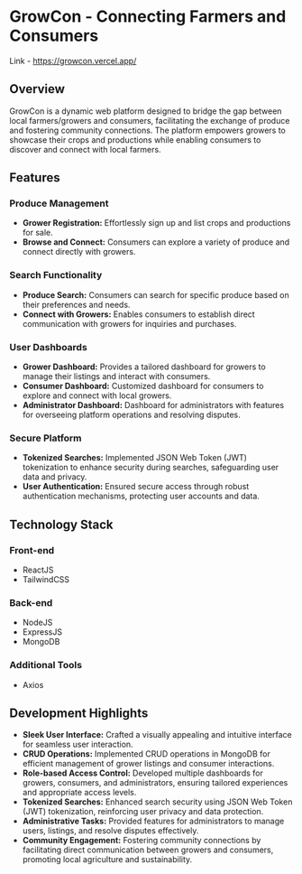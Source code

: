 # GrowCon - Connecting Farmers and Consumers
Link - https://growcon.vercel.app/
## Overview
GrowCon is a dynamic web platform designed to bridge the gap between local farmers/growers and consumers, facilitating the exchange of produce and fostering community connections. The platform empowers growers to showcase their crops and productions while enabling consumers to discover and connect with local farmers.

## Features

### Produce Management
- **Grower Registration:** Effortlessly sign up and list crops and productions for sale.
- **Browse and Connect:** Consumers can explore a variety of produce and connect directly with growers.

### Search Functionality
- **Produce Search:** Consumers can search for specific produce based on their preferences and needs.
- **Connect with Growers:** Enables consumers to establish direct communication with growers for inquiries and purchases.

### User Dashboards
- **Grower Dashboard:** Provides a tailored dashboard for growers to manage their listings and interact with consumers.
- **Consumer Dashboard:** Customized dashboard for consumers to explore and connect with local growers.
- **Administrator Dashboard:** Dashboard for administrators with features for overseeing platform operations and resolving disputes.

### Secure Platform
- **Tokenized Searches:** Implemented JSON Web Token (JWT) tokenization to enhance security during searches, safeguarding user data and privacy.
- **User Authentication:** Ensured secure access through robust authentication mechanisms, protecting user accounts and data.

## Technology Stack

### Front-end
- ReactJS
- TailwindCSS

### Back-end
- NodeJS
- ExpressJS
- MongoDB

### Additional Tools
- Axios
  
## Development Highlights

- **Sleek User Interface:** Crafted a visually appealing and intuitive interface for seamless user interaction.
- **CRUD Operations:** Implemented CRUD operations in MongoDB for efficient management of grower listings and consumer interactions.
- **Role-based Access Control:** Developed multiple dashboards for growers, consumers, and administrators, ensuring tailored experiences and appropriate access levels.
- **Tokenized Searches:** Enhanced search security using JSON Web Token (JWT) tokenization, reinforcing user privacy and data protection.
- **Administrative Tasks:** Provided features for administrators to manage users, listings, and resolve disputes effectively.
- **Community Engagement:** Fostering community connections by facilitating direct communication between growers and consumers, promoting local agriculture and sustainability.
